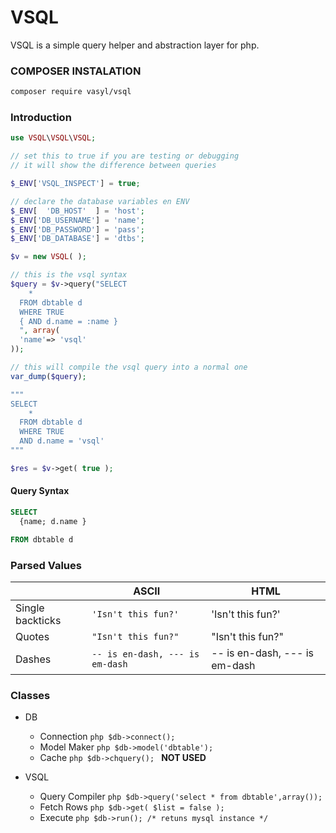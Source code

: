 # VSQL

VSQL is a simple query helper and abstraction layer for php.

### COMPOSER INSTALATION
```sh
composer require vasyl/vsql
```

### Introduction

````php
use VSQL\VSQL\VSQL;

// set this to true if you are testing or debugging
// it will show the difference between queries

$_ENV['VSQL_INSPECT'] = true;

// declare the database variables en ENV
$_ENV[  'DB_HOST'  ] = 'host';
$_ENV['DB_USERNAME'] = 'name';
$_ENV['DB_PASSWORD'] = 'pass';
$_ENV['DB_DATABASE'] = 'dtbs';

$v = new VSQL( );

// this is the vsql syntax
$query = $v->query("SELECT
    *
  FROM dbtable d
  WHERE TRUE
  { AND d.name = :name }
  ", array(
  'name'=> 'vsql'
));

// this will compile the vsql query into a normal one
var_dump($query);

"""
SELECT
    *
  FROM dbtable d
  WHERE TRUE
  AND d.name = 'vsql'
"""

$res = $v->get( true );

````
#### Query Syntax
````sql
SELECT
  {name; d.name }

FROM dbtable d

````




### Parsed Values
|                |ASCII                          |HTML                         |
|----------------|-------------------------------|-----------------------------|
|Single backticks|`'Isn't this fun?'`            |'Isn't this fun?'            |
|Quotes          |`"Isn't this fun?"`            |"Isn't this fun?"            |
|Dashes          |`-- is en-dash, --- is em-dash`|-- is en-dash, --- is em-dash|


### Classes
- DB
  - Connection ```php $db->connect(); ```
  - Model Maker ```php $db->model('dbtable'); ```
  - Cache ```php $db->chquery(); ``` **NOT USED**

- VSQL
  - Query Compiler ```php $db->query('select * from dbtable',array()); ```
  - Fetch Rows ```php $db->get( $list = false ); ```
  - Execute ```php $db->run(); /* retuns mysql instance */```
